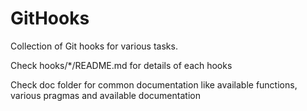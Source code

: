 # GitHooks

Collection of Git hooks for various tasks.

Check hooks/*/README.md for details of each hooks

Check doc folder for common documentation like available functions, various pragmas and available documentation